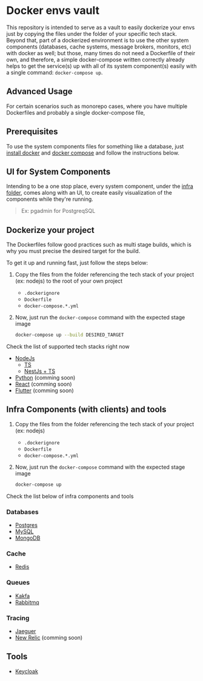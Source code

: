 # Docker envs vault

This repository is intended to serve as a vault to easily dockerize your envs just by copying the files under the folder of your specific tech stack. Beyond that, part of a dockerized environment is to use the other system components (databases, cache systems, message brokers, monitors, etc) with docker as well; but those, many times do not need a Dockerfile of their own, and therefore, a simple docker-compose written correctly already helps to get the service(s) up with
all of its system component(s) easily with a single command: `docker-compose up`.

## Advanced Usage

For certain scenarios such as monorepo cases, where you have multiple Dockerfiles and probably a single docker-compose file, 

## Prerequisites

To use the system components files for something like a database, just [install docker](https://docs.docker.com/engine/install/ubuntu/) and [docker compose](https://docs.docker.com/compose/install/) and follow the instructions below.

## UI for System Components

Intending to be a one stop place, every system component, under the [infra folder](/infra/), comes along with an UI, to create easily visualization of the
components while they're running.

> Ex: pgadmin for PostgreqSQL

## Dockerize your project

The Dockerfiles follow good practices such as multi stage builds, which is why you must precise the desired target for the build.

To get it up and running fast, just follow the steps below:

1. Copy the files from the folder referencing the tech stack of your project (ex: nodejs) to the root of your own project

   - `.dockerignore`
   - `Dockerfile`
   - `docker-compose.*.yml`

2. Now, just run the `docker-compose` command with the expected stage image

   ```sh
   docker-compose up --build DESIRED_TARGET
   ```

Check the list of supported tech stacks right now

- [NodeJs](nodejs/)
  - [TS](nodejs/ts/)
  - [NestJs + TS](nodejs/nestjs-ts/)
- [Python](python/#) (comming soon)
- [React](react/#) (comming soon)
- [Flutter](flutter/#) (comming soon)

## Infra Components (with clients) and tools

1. Copy the files from the folder referencing the tech stack of your project (ex: nodejs)

   - `.dockerignore`
   - `Dockerfile`
   - `docker-compose.*.yml`

2. Now, just run the `docker-compose` command with the expected stage image

   ```sh
   docker-compose up
   ```

Check the list below of infra components and tools

### Databases

- [Postgres](infra/docker-compose.postgres.db.yml)
- [MySQL](infra/docker-compose.mysql.db.yml)
- [MongoDB](infra/docker-compose.mongo.db.yml)

### Cache

- [Redis](infra/docker-compose.redis.yml)

### Queues

- [Kakfa](infra/docker-compose.kafka.q.yml)
- [Rabbitmq](infra/docker-compose.rabbitmq.q.yml)

### Tracing

- [Jaeguer](infra/docker-compose.jaeguer.yml)
- [New Relic](tools/#) (comming soon)

## Tools

- [Keycloak](tools/docker-compose.keycloak.yml)
